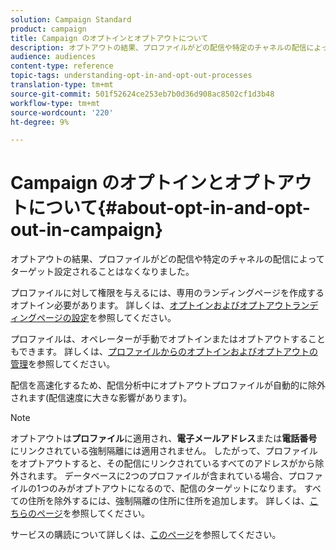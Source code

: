 ```yaml
---
solution: Campaign Standard
product: campaign
title: Campaign のオプトインとオプトアウトについて
description: オプトアウトの結果、プロファイルがどの配信や特定のチャネルの配信によってターゲット設定されることはなくなりました。
audience: audiences
content-type: reference
topic-tags: understanding-opt-in-and-opt-out-processes
translation-type: tm+mt
source-git-commit: 501f52624ce253eb7b0d36d908ac8502cf1d3b48
workflow-type: tm+mt
source-wordcount: '220'
ht-degree: 9%

---
```



# Campaign のオプトインとオプトアウトについて{#about-opt-in-and-opt-out-in-campaign}

オプトアウトの結果、プロファイルがどの配信や特定のチャネルの配信によってターゲット設定されることはなくなりました。

プロファイルに対して権限を与えるには、専用のランディングページを作成するオプトイン必要があります。 詳しくは、[オプトインおよびオプトアウトランディングページの設定](../../audiences/using/managing-opt-in-and-opt-out-in-campaign.md#setting-up-opt-in-and-opt-out-landing-pages)を参照してください。

プロファイルは、オペレーターが手動でオプトインまたはオプトアウトすることもできます。 詳しくは、[プロファイルからのオプトインおよびオプトアウトの管理](../../audiences/using/managing-opt-in-and-opt-out-in-campaign.md#managing-opt-in-and-opt-out-from-a-profile)を参照してください。

配信を高速化するため、配信分析中にオプトアウトプロファイルが自動的に除外されます(配信速度に大きな影響があります)。

>[!NOTE]
>
>オプトアウトは&#x200B;**プロファイル**&#x200B;に適用され、**電子メールアドレス**&#x200B;または&#x200B;**電話番号**&#x200B;にリンクされている強制隔離には適用されません。 したがって、プロファイルをオプトアウトすると、その配信にリンクされているすべてのアドレスがから除外されます。 データベースに2つのプロファイルが含まれている場合、プロファイルの1つのみがオプトアウトになるので、配信のターゲットになります。 すべての住所を除外するには、強制隔離の住所に住所を追加します。 詳しくは、[こちらのページ](../../sending/using/understanding-quarantine-management.md#identifying-quarantined-addresses-for-the-entire-platform)を参照してください。

サービスの購読について詳しくは、[このページ](../../audiences/using/about-subscriptions.md)を参照してください。
